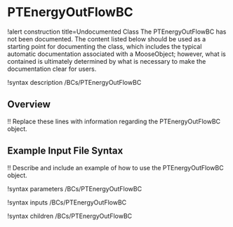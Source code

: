 # PTEnergyOutFlowBC

!alert construction title=Undocumented Class
The PTEnergyOutFlowBC has not been documented. The content listed below should be used as a starting point for
documenting the class, which includes the typical automatic documentation associated with a
MooseObject; however, what is contained is ultimately determined by what is necessary to make the
documentation clear for users.

!syntax description /BCs/PTEnergyOutFlowBC

## Overview

!! Replace these lines with information regarding the PTEnergyOutFlowBC object.

## Example Input File Syntax

!! Describe and include an example of how to use the PTEnergyOutFlowBC object.

!syntax parameters /BCs/PTEnergyOutFlowBC

!syntax inputs /BCs/PTEnergyOutFlowBC

!syntax children /BCs/PTEnergyOutFlowBC
